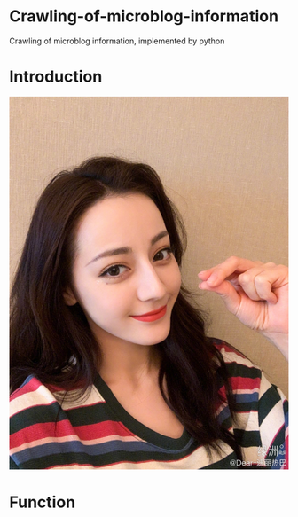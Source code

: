 # Crawling-of-microblog-information
Crawling of microblog information, implemented by python

# Introduction
![20200612%20_J6k49kbTc.jpg](user_information/Dear-迪丽热巴/img/20200612%20_J6k49kbTc.jpg)

# Function

